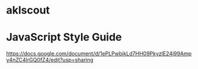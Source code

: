 # aklscout

# JavaScript Style Guide

https://docs.google.com/document/d/1ePLPwbikLd7HH09PkyzlE24j99Ampy4nZC4lrGQ0fZ4/edit?usp=sharing
